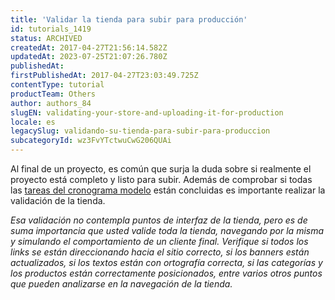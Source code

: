 ```yaml
---
title: 'Validar la tienda para subir para producción'
id: tutorials_1419
status: ARCHIVED
createdAt: 2017-04-27T21:56:14.582Z
updatedAt: 2023-07-25T21:07:26.780Z
publishedAt: 
firstPublishedAt: 2017-04-27T23:03:49.725Z
contentType: tutorial
productTeam: Others
author: authors_84
slugEN: validating-your-store-and-uploading-it-for-production
locale: es
legacySlug: validando-su-tienda-para-subir-para-produccion
subcategoryId: wz3FvYTctwuCwG206QUAi
---
```


Al final de un proyecto, es común que surja la duda sobre si realmente el proyecto está completo y listo para subir. Además de comprobar si todas las [tareas del cronograma modelo](/es/tutorial/cronograma-de-tarea) están concluidas es importante realizar la validación de la tienda.

_Esa validación no contempla puntos de interfaz de la tienda, pero es de suma importancia que usted valide toda la tienda, navegando por la misma y simulando el comportamiento de un cliente final. Verifique si todos los links se están direccionando hacia el sitio correcto, si los banners están actualizados, si los textos están con ortografía correcta, si las categorías y los productos están correctamente posicionados, entre varios otros puntos que pueden analizarse en la navegación de la tienda._
